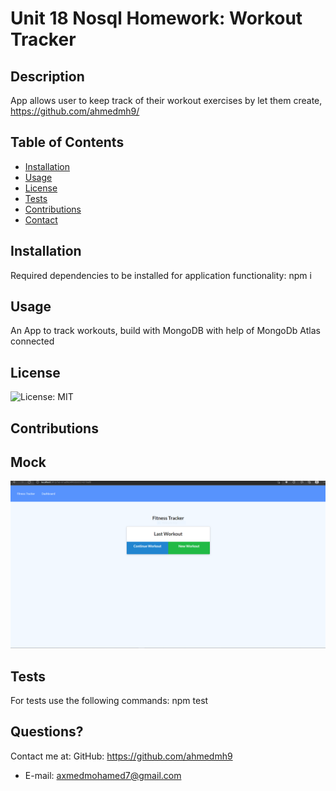 # Unit 18 Nosql Homework: Workout Tracker

## Description

App allows user to keep track of their workout exercises by let them create,
https://github.com/ahmedmh9/

## Table of Contents

- [Installation](#installation)
- [Usage](#usage)
- [License](#license)
- [Tests](#Tests)
- [Contributions](#Contributions)
- [Contact](#Contact)

## Installation

Required dependencies to be installed for application functionality: npm i

## Usage

An App to track workouts, build with MongoDB with help of MongoDb Atlas connected

## License

![License: MIT](https://img.shields.io/badge/License-MIT-yellow.svg)

## Contributions
## Mock
  ![mock!](./assets/img/workout-tracker.PNG)


## Tests

For tests use the following commands: npm test

## Questions?

Contact me at:
GitHub: https://github.com/ahmedmh9

- E-mail: axmedmohamed7@gmail.com
